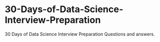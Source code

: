 # 30-Days-of-Data-Science-Interview-Preparation
30 Days of Data Science Interview Preparation  Questions and answers.
